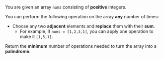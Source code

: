 You are given an array `nums` consisting of **positive** integers.

You can perform the following operation on the array **any** number of times:

- Choose any two **adjacent** elements and **replace** them with their **sum**.
  + For example, if `nums = [1,2,3,1]`, you can apply one operation to make it `[1,5,1]`.

Return the **minimum** number of operations needed to turn the array into a **palindrome**.